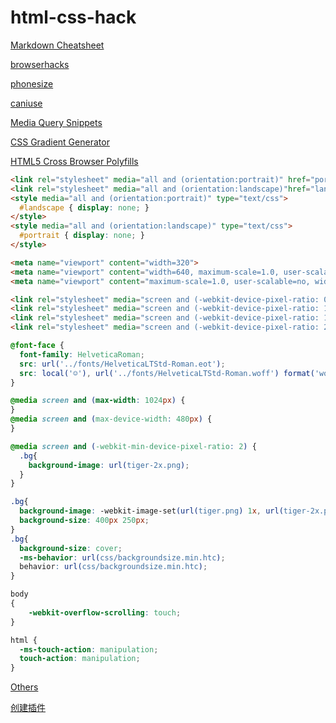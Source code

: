 # html-css-hack

[Markdown Cheatsheet](https://github.com/adam-p/markdown-here/wiki/Markdown-Cheatsheet#links)

[browserhacks](http://browserhacks.com/)

[phonesize](http://screensiz.es/phone)

[caniuse](http://caniuse.com/)

[Media Query Snippets](https://css-tricks.com/snippets/css/media-queries-for-standard-devices/)

[CSS Gradient Generator](http://www.colorzilla.com/gradient-editor/)

[HTML5 Cross Browser Polyfills](https://github.com/Modernizr/Modernizr/wiki/HTML5-Cross-Browser-Polyfills)

```HTML
<link rel="stylesheet" media="all and (orientation:portrait)" href="portrait.css">    // 竖放加载
<link rel="stylesheet" media="all and (orientation:landscape)"href="landscape.css">   // 横放加载
<style media="all and (orientation:portrait)" type="text/css">
  #landscape { display: none; }
</style>
<style media="all and (orientation:landscape)" type="text/css">
  #portrait { display: none; }
</style>
```

```HTML
<meta name="viewport" content="width=320">
<meta name="viewport" content="width=640, maximum-scale=1.0, user-scalable=no">
<meta name="viewport" content="maximum-scale=1.0, user-scalable=no, width=device-width">
```

```HTML
<link rel="stylesheet" media="screen and (-webkit-device-pixel-ratio: 0.75)" href="ldpi.css" />
<link rel="stylesheet" media="screen and (-webkit-device-pixel-ratio: 1.0)" href="mdpi.css" />
<link rel="stylesheet" media="screen and (-webkit-device-pixel-ratio: 1.5)" href="hdpi.css" />
<link rel="stylesheet" media="screen and (-webkit-device-pixel-ratio: 2.0)" href="retina.css" />
```

```css
@font-face {
  font-family: HelveticaRoman;
  src: url('../fonts/HelveticaLTStd-Roman.eot');
  src: local('☺'), url('../fonts/HelveticaLTStd-Roman.woff') format('woff'), url('../fonts/HelveticaLTStd-Roman.ttf') format('truetype'), url('../fonts/HelveticaLTStd-Roman.svg') format('svg');
}
```

```css
@media screen and (max-width: 1024px) {
}
@media screen and (max-device-width: 480px) {
}
```

```css 
@media screen and (-webkit-min-device-pixel-ratio: 2) {
  .bg{
    background-image: url(tiger-2x.png);    
  }
}

.bg{
  background-image: -webkit-image-set(url(tiger.png) 1x, url(tiger-2x.png) 2x);
  background-size: 400px 250px;
}
.bg{
  background-size: cover;
  -ms-behavior: url(css/backgroundsize.min.htc);
  behavior: url(css/backgroundsize.min.htc);
}
```

```css
body
{
    -webkit-overflow-scrolling: touch;
}
```

```css
html {
  -ms-touch-action: manipulation;
  touch-action: manipulation;
}
```

[Others](https://github.com/RubyLouvre/mobileHack)

[创建插件](https://gist.github.com/quexer/3619237)
